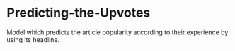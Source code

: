 # Predicting-the-Upvotes
Model which predicts the article popularity according to their experience by using its headline.
